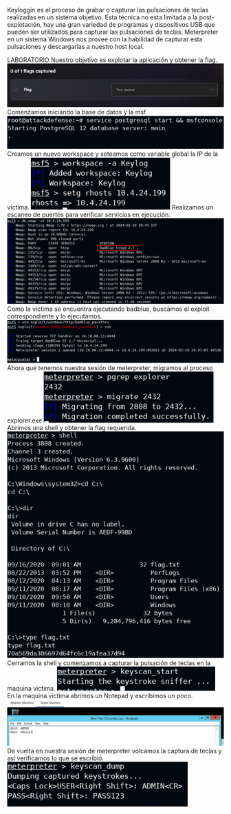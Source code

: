 Keyloggin es el proceso de grabar o capturar las pulsaciones de teclas realizadas en un sistema objetivo. Esta técnica no esta limitada a la post-explotación, hay una gran variedad de programas y dispositivos USB que pueden ser utilizados para capturar las pulsaciones de teclas.
Meterpreter en un sistema Windows nos provee con la habilidad de capturar esta pulsaciones y descargarlas a nuestro host local.

LABORATORIO
Nuestro objetivo es explotar la aplicación y obtener la flag.
![](../../../../Images/Pasted%20image%2020240228121133.png)
Comenzamos iniciando la base de datos y la msf
![](../../../../Images/Pasted%20image%2020240228121438.png)
Creamos un nuevo workspace y seteamos como variable global la IP de la victima.
![](../../../../Images/Pasted%20image%2020240228121507.png)
Realizamos un escaneo de puertos para verificar servicios en ejecución.
![](../../../../Images/Pasted%20image%2020240228121648.png)
Como la victima se encuentra ejecutando badblue, buscamos el exploit correspondiente y lo ejecutamos.
![](../../../../Images/Pasted%20image%2020240228121716.png)
Ahora que tenemos nuestra sesión de meterpreter, migramos al proceso explorer.exe
![](../../../../Images/Pasted%20image%2020240228121737.png)
Abrimos una shell y obtener la flag requerida.
![](../../../../Images/Pasted%20image%2020240228121849.png)
Cerramos la shell y comenzamos a capturar la pulsación de teclas en la maquina victima.
![](../../../../Images/Pasted%20image%2020240228121931.png)
En la maquina victima abrimos un Notepad y escribimos un poco. 
![](../../../../Images/Pasted%20image%2020240228122000.png)
De vuelta en nuestra sesión de meterpreter volcamos la captura de teclas y asi verificamos lo que se escribió.
![](../../../../Images/Pasted%20image%2020240228122022.png)

